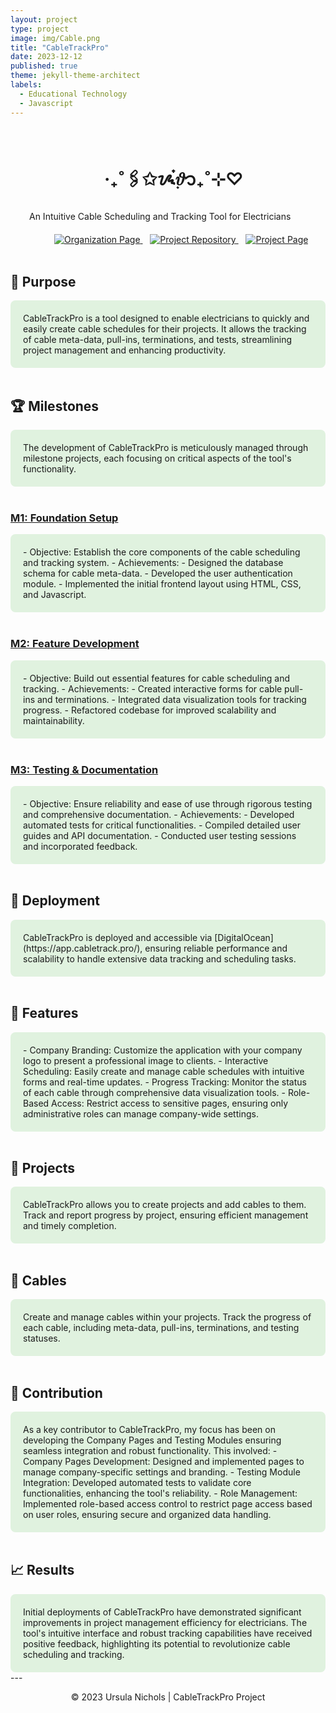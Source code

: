 ```yaml
---
layout: project
type: project
image: img/Cable.png
title: "CableTrackPro"
date: 2023-12-12
published: true
theme: jekyll-theme-architect
labels:
  - Educational Technology
  - Javascript
---
```

<style>
  .container1 {
    background-color: #e0f2df;
    padding: 20px;
    border-radius: 8px;
  }
  </style>

<br>
  <h1 style="margin-left: 150px;">‧₊˚🖇️✩ᝰ๋࣭𝜗᭡₊˚⊹♡</h1>
  <p style="margin-left: 30px;">An Intuitive Cable Scheduling and Tracking Tool for Electricians</p>
  
  <div style="margin-top: 20px; margin-left: 70px;">
    <a href="https://ingeniouspartners.github.io/">
      <img src="https://img.shields.io/badge/Organization-Page-e0f2df.svg" alt="Organization Page">
    </a>
    &nbsp;&nbsp;
    <a href="https://github.com/ingeniouspartners/cabletrack.pro">
      <img src="https://img.shields.io/badge/Repository-GitHub-e0f2df.svg" alt="Project Repository">
    </a>
    &nbsp;&nbsp;
    <a href="https://ingeniouspartners.github.io/#cabletrackpro">
      <img src="https://img.shields.io/badge/Project-Page-e0f2df.svg" alt="Project Page">
    </a>
  </div>



<br>

## 🎯 Purpose
<div class="container1">
CableTrackPro is a tool designed to enable electricians to quickly and easily create cable schedules for their projects. It allows the tracking of cable meta-data, pull-ins, terminations, and tests, streamlining project management and enhancing productivity.
</div>
<br>

## 🏆 Milestones
<div class="container1">
The development of CableTrackPro is meticulously managed through milestone projects, each focusing on critical aspects of the tool's functionality.
</div>
<br>

### [M1: Foundation Setup](https://github.com/orgs/ingeniouspartners/projects/1)
<div class="container1">
- Objective: Establish the core components of the cable scheduling and tracking system.
- Achievements:
  - Designed the database schema for cable meta-data.
  - Developed the user authentication module.
  - Implemented the initial frontend layout using HTML, CSS, and Javascript.
</div>
<br>

### [M2: Feature Development](https://github.com/orgs/ingeniouspartners/projects/2)
<div class="container1">
- Objective: Build out essential features for cable scheduling and tracking.
- Achievements:
  - Created interactive forms for cable pull-ins and terminations.
  - Integrated data visualization tools for tracking progress.
  - Refactored codebase for improved scalability and maintainability.
</div>
<br>

### [M3: Testing & Documentation](https://github.com/orgs/ingeniouspartners/projects/3)
<div class="container1">
- Objective: Ensure reliability and ease of use through rigorous testing and comprehensive documentation.
- Achievements:
  - Developed automated tests for critical functionalities.
  - Compiled detailed user guides and API documentation.
  - Conducted user testing sessions and incorporated feedback.
</div>
<br>

## 🚀 Deployment
<div class="container1">
CableTrackPro is deployed and accessible via [DigitalOcean](https://app.cabletrack.pro/), ensuring reliable performance and scalability to handle extensive data tracking and scheduling tasks.
</div>

<br>

## 🌟 Features
<div class="container1">
- Company Branding: Customize the application with your company logo to present a professional image to clients.
- Interactive Scheduling: Easily create and manage cable schedules with intuitive forms and real-time updates.
- Progress Tracking: Monitor the status of each cable through comprehensive data visualization tools.
- Role-Based Access: Restrict access to sensitive pages, ensuring only administrative roles can manage company-wide settings.
</div>
<br>

## 📁 Projects
<div class="container1">
CableTrackPro allows you to create projects and add cables to them. Track and report progress by project, ensuring efficient management and timely completion.
</div>
<br>

## 🔌 Cables
<div class="container1">
Create and manage cables within your projects. Track the progress of each cable, including meta-data, pull-ins, terminations, and testing statuses.
</div>
<br>

## 🤝 Contribution
<div class="container1">
As a key contributor to CableTrackPro, my focus has been on developing the Company Pages and Testing Modules ensuring seamless integration and robust functionality. This involved:
- Company Pages Development: Designed and implemented pages to manage company-specific settings and branding.
- Testing Module Integration: Developed automated tests to validate core functionalities, enhancing the tool's reliability.
- Role Management: Implemented role-based access control to restrict page access based on user roles, ensuring secure and organized data handling.
</div>
<br>

## 📈 Results
<div class="container1">
Initial deployments of CableTrackPro have demonstrated significant improvements in project management efficiency for electricians. The tool's intuitive interface and robust tracking capabilities have received positive feedback, highlighting its potential to revolutionize cable scheduling and tracking.
</div>
---
  
<div align="center">
  <p>© 2023 Ursula Nichols | CableTrackPro Project</p>
</div>
